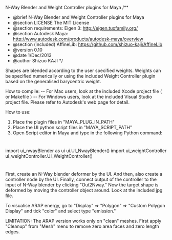 N-Way Blender and Weight Controller plugins for Maya
/**
 * @brief N-Way Blender and Weight Controller plugins for Maya
 * @section LICENSE The MIT License
 * @section requirements:  Eigen 3:  http://eigen.tuxfamily.org/
 * @section Autodesk Maya: http://www.autodesk.com/products/autodesk-maya/overview
 * @section (included) AffineLib: https://github.com/shizuo-kaji/AffineLib
 * @version 0.10
 * @date  1/Dec/2013
 * @author Shizuo KAJI
 */

Shapes are blended according to the user specified weights.
Weights can be specified numerically or using the included Weight Controller plugin
based on the generalised barycentric weight.

How to compile:
-- For Mac users, look at the included Xcode project file ( or Makefile )
-- For Windows users, look at the included Visual Studio project file.
Please refer to Autodesk's web page for detail.

How to use:
1. Place the plugin files in "MAYA_PLUG_IN_PATH"
2. Place the UI python script files in "MAYA_SCRIPT_PATH"
3. Open Script editor in Maya and type in the following Python command:
#
import ui_nwayBlender as ui
ui.UI_NwayBlender()
import ui_weightController
ui_weightController.UI_WeightController()
#

First, create an N-Way blender deformer by the UI.
And then, also create a controller node by the UI.
Finally, connect output of the controller to the input of N-Way blender by clicking "Out2Nway."
Now the target shape is deformed by moving the controller object around.
Look at the included jpg file.

To visualise ARAP energy, go to "Display" => "Polygon" => "Custom Polygon Display"
and tick "color" and select type "emission."

LIMITATION:
The ARAP version works only on "clean" meshes.
First apply "Cleanup" from "Mesh" menu
to remove zero area faces and zero length edges.

